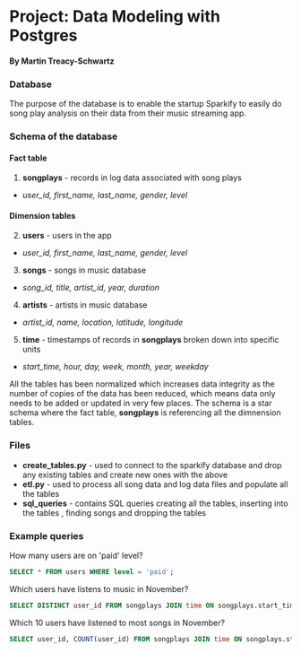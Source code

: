 # Project: Data Modeling with Postgres
#### By Martin Treacy-Schwartz

### Database
The purpose of the database is to enable the startup Sparkify to easily do song play analysis on their data from their music streaming app.

### Schema of the database
#### Fact table
1. **songplays** - records in log data associated with song plays
  - *user_id, first_name, last_name, gender, level*

#### Dimension tables
2. **users** - users in the app
  - *user_id, first_name, last_name, gender, level* 
3. **songs** - songs in music database
  - *song_id, title, artist_id, year, duration* 
4. **artists** - artists in music database
  - *artist_id, name, location, latitude, longitude* 
5. **time** - timestamps of records in **songplays** broken down into specific units
  - *start_time, hour, day, week, month, year, weekday* 

All the tables has been normalized which increases data integrity as the number of copies of the data has been reduced, which means data only needs to be added or updated in very few places. The schema is a star schema where the fact table, **songplays** is referencing all the dimnension tables.

### Files
- **create_tables.py** - used to connect to the sparkify database and drop any existing tables and create new ones with the above
- **etl.py** - used to process all song data and log data files and populate all the tables
- **sql_queries** - contains SQL queries creating all the tables, inserting into the tables , finding songs and dropping the tables

### Example queries
How many users are on 'paid' level?
```sql
SELECT * FROM users WHERE level = 'paid';  
```

Which users have listens to music in November?
```sql
SELECT DISTINCT user_id FROM songplays JOIN time ON songplays.start_time = time.start_time WHERE month = 11;
```

Which 10 users have listened to most songs in November?
```sql
SELECT user_id, COUNT(user_id) FROM songplays JOIN time ON songplays.start_time = time.start_time WHERE month = 11 GROUP BY user_id ORDER BY COUNT(user_id) DESC LIMIT 10;
```